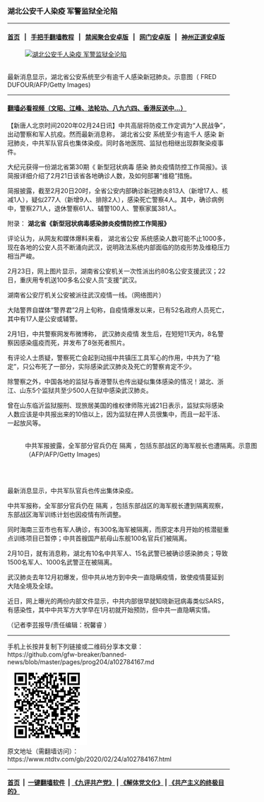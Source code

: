 ### 湖北公安千人染疫 军警监狱全沦陷
------------------------

#### [首页](https://github.com/gfw-breaker/banned-news/blob/master/README.md) &nbsp;&nbsp;|&nbsp;&nbsp; [手把手翻墙教程](https://github.com/gfw-breaker/guides/wiki) &nbsp;&nbsp;|&nbsp;&nbsp; [禁闻聚合安卓版](https://github.com/gfw-breaker/bn-android) &nbsp;&nbsp;|&nbsp;&nbsp; [网门安卓版](https://github.com/oGate2/oGate) &nbsp;&nbsp;|&nbsp;&nbsp; [神州正道安卓版](https://github.com/SzzdOgate/update) 



<div><div class="featured_image">
 <a href="https://i.ntdtv.com/assets/uploads/2020/02/gettyimages-1128345051-594x594.jpg" target="_blank">
  <figure>
   <img alt="湖北公安千人染疫 军警监狱全沦陷" src="https://i.ntdtv.com/assets/uploads/2020/02/gettyimages-1128345051-594x594-800x450.jpg"/>
  </figure><br/>
 </a>
 <span class="caption">
  最新消息显示，湖北省公安系统至少有逾千人感染新冠肺炎。示意图（ FRED DUFOUR/AFP/Getty Images)
 </span>
</div>
</div><hr/>

#### [翻墙必看视频（文昭、江峰、法轮功、八九六四、香港反送中...）](https://github.com/gfw-breaker/banned-news/blob/master/pages/link3.md)

<div><div class="post_content" itemprop="articleBody">
 <p>
  【新唐人北京时间2020年02月24日讯】中共高层将防疫工作定调为“人民战争”，出动警察和军人抗疫。然而最新消息称，
  <ok href="https://www.ntdtv.com/gb/湖北省公安.htm">
   湖北省公安
  </ok>
  系统至少有逾千人
  <ok href="https://www.ntdtv.com/gb/感染.htm">
   感染
  </ok>
  新冠肺炎，中共军队官兵也集体染疫。同时各地医院、监狱也相继出现群聚染疫事件。
 </p>
 <p>
  大纪元获得一份湖北省第30期《
  <ok href="https://www.ntdtv.com/gb/新型冠状病毒.htm">
   新型冠状病毒
  </ok>
  <ok href="https://www.ntdtv.com/gb/感染.htm">
   感染
  </ok>
  肺炎疫情防控工作简报》。该简报详细介绍了2月21日该省各地确诊人数，及如何部署“维稳”措施。
 </p>
 <p>
  简报披露，截至2月20日20时，全省公安内部确诊新冠肺炎813人（新增17人、核减1人），疑似277人（新增9人、排除2人），感染死亡警察4人。其中，确诊病例中，警察271人，退休警察61人、辅警100人、警察家属381人。
 </p>
 <p>
  附录：
  <strong>
   <ok href="https://www.voachinese.com/a/5300295.html" rel="noopener" target="_blank">
    湖北省《新型冠状病毒感染肺炎疫情防控工作简报》
   </ok>
  </strong>
 </p>
 <p>
  评论认为，从网友和媒体爆料来看，
  <ok href="https://www.ntdtv.com/gb/湖北省公安.htm">
   湖北省公安
  </ok>
  系统感染人数可能不止1000多，现在各地的公安人员不断涌向武汉，说明政法系统内部面临的防疫形势及维稳压力相当严峻。
 </p>
 <p>
  2月23日，网上图片显示，湖南省公安机关一次性派出约80名公安支援武汉；22日，重庆用专机送100多名公安人员“支援”武汉。
 </p>
 <p>
  湖南省公安厅机关公安被派往武汉疫情一线。（网络图片）
 </p>
 <div class="video_fit_container">
 </div>
 <div class="video_fit_container">
 </div>
 <p>
  大陆警界自媒体“警界君”2月上旬称，自疫情爆发以来，已有52名政府人员死亡，其中有17人是公安或辅警。
 </p>
 <p>
  2月1日，中共警察网发布微博称，
  <ok href="https://www.ntdtv.com/gb/442749.htm">
   武汉肺炎疫情
  </ok>
  发生后，在短短11天内，8名警察因感染瘟疫而死，并发布了8张死者照片。
 </p>
 <p>
  有评论人士质疑，警察死亡会起到动摇中共镇压工具军心的作用，中共为了“稳定”，只公布死了一部分，实际感染武汉肺炎及死亡的警察肯定不少。
 </p>
 <p>
  除警察之外，中国各地的监狱与香港警队也传出疑似集体感染的情况！湖北、浙江、山东5个监狱共至少500人在狱中感染武汉肺炎。
 </p>
 <p>
  曾在山东临沂监狱服刑、现旅居美国的维权律师陈光诚21日表示，监狱实际感染人数应该是中共报出来的10倍以上，因为监狱在押人员很集中，而且一起干活、一起放风等。
 </p>
 <figure class="wp-caption alignnone" id="attachment_102782101" style="width: 600px">
  <ok href="https://i.ntdtv.com/assets/uploads/2020/02/GettyImages-91183018.jpg">
   <img alt="" class="size-medium wp-image-102782101" src="https://i.ntdtv.com/assets/uploads/2020/02/GettyImages-91183018-600x338.jpg"/>
  </ok>
  <br/><figcaption class="wp-caption-text">
   中共军报披露，全军部分官兵仍在
   <ok href="https://www.ntdtv.com/gb/隔离.htm">
    隔离
   </ok>
   ，包括东部战区的海军舰长也遭隔离。示意图（AFP/AFP/Getty Images)
  </figcaption><br/>
 </figure><br/>
 <p>
  最新消息显示，中共军队官兵也传出集体染疫。
 </p>
 <p>
  中共军报称，全军部分官兵仍在
  <ok href="https://www.ntdtv.com/gb/隔离.htm">
   隔离
  </ok>
  ，包括东部战区的海军舰长遭到隔离观察，东部战区海军训练计划也因疫情有所调整。
 </p>
 <p>
  同时海南三亚市也有军人确诊，有300名海军被隔离，而原定本月开始的核潜艇重点训练项目已暂停；中共首艘国产航母山东舰100名官兵们被隔离。
 </p>
 <p>
  2月10日，就有消息称，湖北有10名中共军人、15名武警已被确诊感染肺炎；导致1500名军人、1000名武警正在被隔离。
 </p>
 <p>
  武汉肺炎去年12月初爆发，但中共从地方到中央一直隐瞒疫情，致使疫情蔓延到大陆全境及全球。
 </p>
 <p>
  近日，网上曝光的两份内部文件显示，中共内部很早就知晓新冠病毒类似SARS，有感染性，其中中共军方大学早在1月初就开始预防，但中共一直隐瞒实情。
 </p>
 <p>
  （记者李芸报导/责任编辑：祝馨睿 ）
 </p>
 <div class="single_ad">
 </div>
</div>
</div>
<hr/>
手机上长按并复制下列链接或二维码分享本文章：<br/>
https://github.com/gfw-breaker/banned-news/blob/master/pages/prog204/a102784167.md <br/>
<a href='https://github.com/gfw-breaker/banned-news/blob/master/pages/prog204/a102784167.md'><img src='https://github.com/gfw-breaker/banned-news/blob/master/pages/prog204/a102784167.md.png'/></a> <br/>
原文地址（需翻墙访问）：https://www.ntdtv.com/gb/2020/02/24/a102784167.html


------------------------
#### [首页](https://github.com/gfw-breaker/banned-news/blob/master/README.md) &nbsp;|&nbsp; [一键翻墙软件](https://github.com/gfw-breaker/nogfw/blob/master/README.md) &nbsp;| [《九评共产党》](https://github.com/gfw-breaker/9ping.md/blob/master/README.md#九评之一评共产党是什么) | [《解体党文化》](https://github.com/gfw-breaker/jtdwh.md/blob/master/README.md) | [《共产主义的终极目的》](https://github.com/gfw-breaker/gczydzjmd.md/blob/master/README.md)


<img src='http://gfw-breaker.win/banned-news/pages/prog204/a102784167.md' width='0px' height='0px'/>